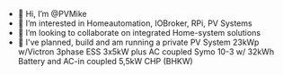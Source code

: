 - 👋 Hi, I’m @PVMike
- 👀 I’m interested in Homeautomation, IOBroker, RPi, PV Systems
- 💞️ I’m looking to collaborate on integrated Home-system solutions
- 💞️ I've planned, build and am running a private PV System 23kWp w/Victron 3phase ESS 3x5kW plus AC coupled Symo 10-3 w/ 32kWh Battery and AC-in coupled 5,5kW CHP (BHKW) 
